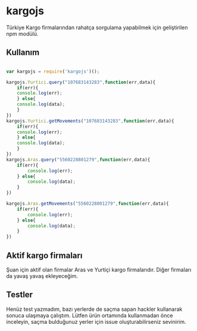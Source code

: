 # kargojs

Türkiye Kargo firmalarından rahatça sorgulama yapabilmek için geliştirilen npm modülü.

## Kullanım

```js

var kargojs = require('kargojs')();

kargojs.Yurtici.query("107683143283",function(err,data){
    if(err){
    console.log(err);
    } else{
    console.log(data);
    }
})
kargojs.Yurtici.getMovements("107683143283",function(err,data){
    if(err){
    console.log(err);
    } else{
    console.log(data);
    }
})
kargojs.Aras.query("5560228801279",function(err,data){
    if(err){
        console.log(err);
    } else{
        console.log(data);
    }
})

kargojs.Aras.getMovements("5560228801279",function(err,data){
    if(err){
        console.log(err);
    } else{
        console.log(data);
    }
})
```

## Aktif kargo firmaları
Şuan için aktif olan firmalar Aras ve Yurtiçi kargo firmalarıdır. Diğer firmaları da yavaş yavaş ekleyeceğim.

## Testler
Henüz test yazmadım, bazı yerlerde de saçma sapan hackler kullanarak sonuca ulaşmaya çalıştım. Lütfen ürün ortamında kullanmadan önce inceleyin, saçma bulduğunuz yerler için issue oluşturabilirseniz sevinirim.